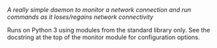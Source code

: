*A really simple daemon to monitor a network connection and run commands as
it loses/regains network connectivity*

Runs on Python 3 using modules from the standard library only. See the
docstring at the top of the monitor module for configuration options.
